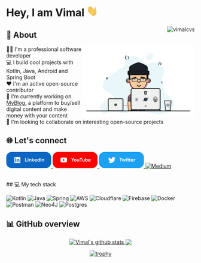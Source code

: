 # Hey, I am Vimal <img src="hi.gif" width="30px" height="30px">
<img align="right" src="https://komarev.com/ghpvc/?username=vimalcvs&label=Views&color=blue&style=plastic" alt="vimalcvs" />

## 💫 About
<img align="right" width="300" src="dev.gif" alt="dev_logo"/>
👨‍💻 I'm a professional software developer<br>
💻 I build cool projects with Kotlin, Java, Android and Spring Boot<br>
❤️ I'm an active open-source contributor<br>
🔭 I'm currently working on <a href="https://technovimal.in" target="_blank">MyBlog</a>, a platform to buy/sell digital content and make money with your content<br>
🤝 I'm looking to collaborate on interesting open-source projects</br>


## 🌐 Let's connect 

 <p float="left">
  <a href="https://linkedin.com/in/technovimal" title="Checkout my LinkedIn profile">
    <img src="linkedin.png" width="120" alt="LinkedIn" />
  </a>
 
  <a href="https://www.youtube.com/@MrIndianDev" title="Checkout my YouTube channel">
    <img src="youtube.png" width="120" alt="YouTube" />
  </a>
  
  <a href="https://twitter.com/vimalvishwakar6" title="Checkout my Twitter profile">
    <img src="twitter.png" width="120" alt="Twitter" />
  </a>
  
  <a href="https://technovimal.medium.com" title="Checkout my Medium blog">
    <img src="medium.svg" width="120" alt="Medium" />
  </a>
</p>

</br>
## 💻 My tech stack

![Kotlin](https://img.shields.io/badge/kotlin-%230095D5.svg?style=for-the-badge&logo=kotlin&logoColor=white)
![Java](https://img.shields.io/badge/java-%23ED8B00.svg?style=for-the-badge&logo=java&logoColor=white)
![Spring](https://img.shields.io/badge/spring-%236DB33F.svg?style=for-the-badge&logo=spring&logoColor=white)
![AWS](https://img.shields.io/badge/AWS-%23FF9900.svg?style=for-the-badge&logo=amazon-aws&logoColor=white)
![Cloudflare](https://img.shields.io/badge/Cloudflare-F38020?style=for-the-badge&logo=Cloudflare&logoColor=white)
![Firebase](https://img.shields.io/badge/firebase-%23039BE5.svg?style=for-the-badge&logo=firebase)
![Docker](https://img.shields.io/badge/docker-%230db7ed.svg?style=for-the-badge&logo=docker&logoColor=white)
![Postman](https://img.shields.io/badge/Postman-FF6C37?style=for-the-badge&logo=postman&logoColor=white)
![Neo4J](https://img.shields.io/badge/Neo4j-008CC1?style=for-the-badge&logo=neo4j&logoColor=white)
![Postgres](https://img.shields.io/badge/postgres-%23316192.svg?style=for-the-badge&logo=postgresql&logoColor=white)</br>

## 📊 GitHub overview
<div align="center">
  
<a href="https://github.com/vimalcvs">
<img align="center" src="https://github-readme-stats.anuraghazra1.vercel.app/api?username=vimalcvs&show_icons=true&include_all_commits=true&theme=radical" alt="Vimal's github stats"/>
</a>
<a href="https://github.com/vimalcvs">
  <img align="center" src="https://github-readme-stats.vercel.app/api/top-langs/?username=vimalcvs&hide=php&theme=algolia" />
</a>

[![trophy](https://github-profile-trophy.vercel.app/?username=vimalcvs&theme=onedark)](https://github.com/vimalcvs)
